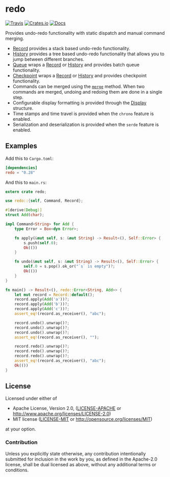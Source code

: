 # redo
[![Travis](https://travis-ci.org/evenorog/redo.svg?branch=master)](https://travis-ci.org/evenorog/redo)
[![Crates.io](https://img.shields.io/crates/v/redo.svg)](https://crates.io/crates/redo)
[![Docs](https://docs.rs/redo/badge.svg)](https://docs.rs/redo)

Provides undo-redo functionality with static dispatch and manual command merging.

* [Record] provides a stack based undo-redo functionality.
* [History] provides a tree based undo-redo functionality that allows you to jump between different branches.
* [Queue] wraps a [Record] or [History] and provides batch queue functionality.
* [Checkpoint] wraps a [Record] or [History] and provides checkpoint functionality.
* Commands can be merged using the [`merge`] method.
  When two commands are merged, undoing and redoing them are done in a single step.
* Configurable display formatting is provided through the [Display] structure.
* Time stamps and time travel is provided when the `chrono` feature is enabled.
* Serialization and deserialization is provided when the `serde` feature is enabled.

## Examples

Add this to `Cargo.toml`:

```toml
[dependencies]
redo = "0.28"
```

And this to `main.rs`:

```rust
extern crate redo;

use redo::{self, Command, Record};

#[derive(Debug)]
struct Add(char);

impl Command<String> for Add {
    type Error = Box<dyn Error>;

    fn apply(&mut self, s: &mut String) -> Result<(), Self::Error> {
        s.push(self.0);
        Ok(())
    }

    fn undo(&mut self, s: &mut String) -> Result<(), Self::Error> {
        self.0 = s.pop().ok_or("`s` is empty")?;
        Ok(())
    }
}

fn main() -> Result<(), redo::Error<String, Add>> {
    let mut record = Record::default();
    record.apply(Add('a'))?;
    record.apply(Add('b'))?;
    record.apply(Add('c'))?;
    assert_eq!(record.as_receiver(), "abc");

    record.undo().unwrap()?;
    record.undo().unwrap()?;
    record.undo().unwrap()?;
    assert_eq!(record.as_receiver(), "");

    record.redo().unwrap()?;
    record.redo().unwrap()?;
    record.redo().unwrap()?;
    assert_eq!(record.as_receiver(), "abc");
    Ok(())
}
```

## License

Licensed under either of

 * Apache License, Version 2.0, ([LICENSE-APACHE](LICENSE-APACHE) or http://www.apache.org/licenses/LICENSE-2.0)
 * MIT license ([LICENSE-MIT](LICENSE-MIT) or http://opensource.org/licenses/MIT)

at your option.

### Contribution

Unless you explicitly state otherwise, any contribution intentionally submitted
for inclusion in the work by you, as defined in the Apache-2.0 license, shall be dual licensed as above, without any
additional terms or conditions.

[Record]: https://docs.rs/redo/latest/redo/struct.Record.html
[History]: https://docs.rs/redo/latest/redo/struct.History.html
[Queue]: https://docs.rs/undo/latest/undo/struct.Queue.html
[Checkpoint]: https://docs.rs/undo/latest/undo/struct.Checkpoint.html
[Display]: https://docs.rs/undo/latest/undo/struct.Display.html
[`merge`]: https://docs.rs/redo/latest/redo/trait.Command.html#method.merge
